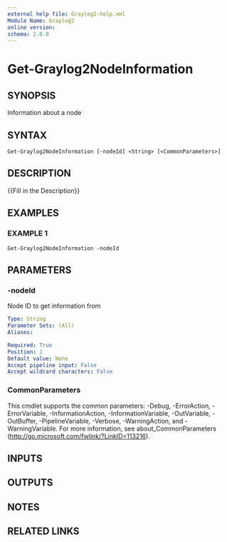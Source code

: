 ```yaml
---
external help file: Graylog2-help.xml
Module Name: Graylog2
online version:
schema: 2.0.0
---
```


# Get-Graylog2NodeInformation

## SYNOPSIS
Information about a node

## SYNTAX

```
Get-Graylog2NodeInformation [-nodeId] <String> [<CommonParameters>]
```

## DESCRIPTION
{{Fill in the Description}}

## EXAMPLES

### EXAMPLE 1
```
Get-Graylog2NodeInformation -nodeId
```

## PARAMETERS

### -nodeId
Node ID to get information from

```yaml
Type: String
Parameter Sets: (All)
Aliases:

Required: True
Position: 1
Default value: None
Accept pipeline input: False
Accept wildcard characters: False
```

### CommonParameters
This cmdlet supports the common parameters: -Debug, -ErrorAction, -ErrorVariable, -InformationAction, -InformationVariable, -OutVariable, -OutBuffer, -PipelineVariable, -Verbose, -WarningAction, and -WarningVariable.
For more information, see about_CommonParameters (http://go.microsoft.com/fwlink/?LinkID=113216).

## INPUTS

## OUTPUTS

## NOTES

## RELATED LINKS
